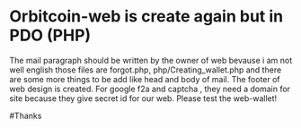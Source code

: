 # Orbitcoin-web is create again but in PDO (PHP)
The mail paragraph should be written by the owner of web bevause i am not well english 
those files are forgot.php, php/Creating_wallet.php
and there are some more things to be add like head and body of mail. The footer of web design is created. For google f2a and captcha , they need a domain for site because they give secret id for our web.
Please test the web-wallet!

#Thanks
